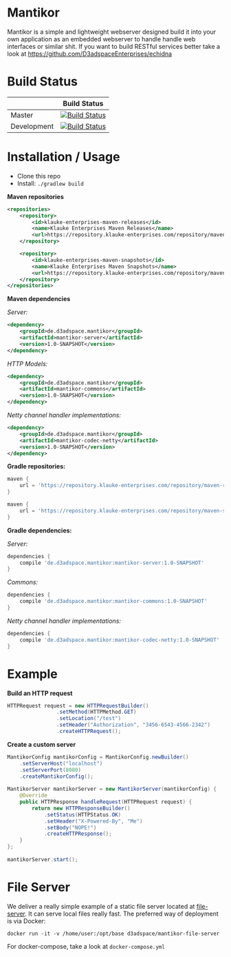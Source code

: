 # Mantikor

Mantikor is a simple and lightweight webserver designed build it into your own application as an 
embedded webserver to handle handle web interfaces or similar shit. If you want to build RESTful
services better take a look at https://github.com/D3adspaceEnterprises/echidna

# Build Status

|             | Build Status                                                                                                            |
|-------------|-------------------------------------------------------------------------------------------------------------------------|
| Master      | [![Build Status](https://travis-ci.org/d3adspace/mantikor.svg?branch=master)](https://travis-ci.org/d3adspace/mantikor) |
| Development | [![Build Status](https://travis-ci.org/d3adspace/mantikor.svg?branch=dev)](https://travis-ci.org/d3adspace/mantikor)    |

# Installation / Usage

- Clone this repo
- Install: ```./gradlew build```

**Maven repositories**

```xml
<repositories>
    <repository>
        <id>klauke-enterprises-maven-releases</id>
        <name>Klauke Enterprises Maven Releases</name>
        <url>https://repository.klauke-enterprises.com/repository/maven-releases/</url>
    </repository>

    <repository>
        <id>klauke-enterprises-maven-snapshots</id>
        <name>Klauke Enterprises Maven Snapshots</name>
        <url>https://repository.klauke-enterprises.com/repository/maven-snapshots/</url>
    </repository>
</repositories>
```

**Maven dependencies**

_Server:_
```xml
<dependency>
    <groupId>de.d3adspace.mantikor</groupId>
    <artifactId>mantikor-server</artifactId>
    <version>1.0-SNAPSHOT</version>
</dependency>
```

_HTTP Models:_
```xml
<dependency>
    <groupId>de.d3adspace.mantikor</groupId>
    <artifactId>mantikor-commons</artifactId>
    <version>1.0-SNAPSHOT</version>
</dependency>
```  

_Netty channel handler implementations:_
```xml
<dependency>
    <groupId>de.d3adspace.mantikor</groupId>
    <artifactId>mantikor-codec-netty</artifactId>
    <version>1.0-SNAPSHOT</version>
</dependency>
```

**Gradle repositories:**
```groovy
maven {
    url = 'https://repository.klauke-enterprises.com/repository/maven-releases/'
}

maven {
    url = 'https://repository.klauke-enterprises.com/repository/maven-snapshots/'
}
```

**Gradle dependencies:**

_Server:_

```groovy
dependencies {
    compile 'de.d3adspace.mantikor:mantikor-server:1.0-SNAPSHOT'
}
```

_Commons:_

```groovy
dependencies {
    compile 'de.d3adspace.mantikor:mantikor-commons:1.0-SNAPSHOT'
}
```

_Netty channel handler implementations:_

```groovy
dependencies {
    compile 'de.d3adspace.mantikor:mantikor-codec-netty:1.0-SNAPSHOT'
}
```

# Example

**Build an HTTP request**
```java
HTTPRequest request = new HTTPRequestBuilder()
                .setMethod(HTTPMethod.GET)
                .setLocation("/test")
                .setHeader("Authorization", "3456-6543-4566-2342")
                .createHTTPRequest();
```

**Create a custom server**
```java
MantikorConfig mantikorConfig = MantikorConfig.newBuilder()
	.setServerHost("localhost")
	.setServerPort(8080)
	.createMantikorConfig();
		
MantikorServer mantikorServer = new MantikorServer(mantikorConfig) {
	@Override
	public HTTPResponse handleRequest(HTTPRequest request) {
		return new HTTPResponseBuilder()
            .setStatus(HTTPStatus.OK)
            .setHeader("X-Powered-By", "Me")
            .setBody("NOPE!")
            .createHTTPResponse();
	}
};
		
mantikorServer.start();
```

# File Server
We deliver a really simple example of a static file server located at [file-server](https://github.com/D3adspaceEnterprises/mantikor/tree/master/file-server). 
It can serve local files really fast. The preferred way of deployment is via Docker:

```
docker run -it -v /home/user:/opt/base d3adspace/mantikor-file-server
```

For docker-compose, take a look at `docker-compose.yml`
